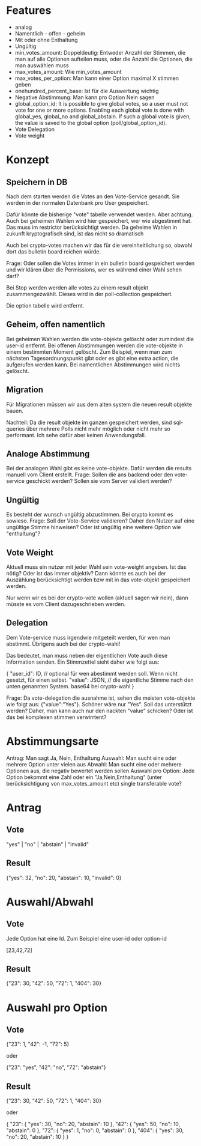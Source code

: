 # Features

- analog
- Namentlich - offen - geheim
- Mit oder ohne Enthaltung
- Ungültig
- min_votes_amount: Doppeldeutig: Entweder Anzahl der Stimmen, die man auf alle Optionen aufteilen muss, oder die Anzahl die Optionen, die man auswählen muss
- max_votes_amount: Wie min_votes_amount
- max_votes_per_option: Man kann einer Option maximal X stimmen geben
- onehundred_percent_base: Ist für die Auswertung wichtig
- Negative Abstimmung: Man kann pro Option Nein sagen
- global_option_id:
  It is possible to give global votes, so a user must not vote for one or more options. Enabling each global vote is done with global_yes, global_no and global_abstain. If such a global vote is given, the value is saved to the global option (poll/global_option_id).
- Vote Delegation
- Vote weight

# Konzept

## Speichern in DB

Nach dem starten werden die Votes an den Vote-Service gesandt. Sie werden in der
normalen Datenbank pro User gespeichert.

Dafür könnte die bisherige "vote" tabelle verwendet werden. Aber achtung. Auch
bei geheimen Wahlen wird hier gespeichert, wer wie abgestimmt hat. Das muss im
restrictor berücksichtigt werden. Da geheime Wahlen in zukunft kryptografisch
sind, ist das nicht so dramatisch

Auch bei crypto-votes machen wir das für die vereinheitlichung so, obwohl dort das bulletin board reichen würde.

Frage: Oder sollen die Votes immer in ein bulletin board gespeichert werden und
wir klären über die Permissions, wer es während einer Wahl sehen darf?

Bei Stop werden werden alle votes zu einem result objekt zusammengezwählt.
Dieses wird in der poll-collection gespeichert.

Die option tabelle wird entfernt.

## Geheim, offen namentlich

Bei geheimen Wahlen werden die vote-objekte gelöscht oder zumindest die user-id
entfernt. Bei offenen Abstimmungen werden die vote-objekte in einem bestimmten
Moment gelöscht. Zum Beispiel, wenn man zum nächsten Tagesordnungspunkt gibt
oder es gibt eine extra action, die aufgerufen werden kann. Bei namentlichen
Abstimmungen wird nichts gelöscht.

## Migration

Für Migrationen müssen wir aus dem alten system die neuen result objekte bauen.

Nachteil: Da die result objekte im ganzen gespeichert werden, sind sql-queries
über mehrere Polls nicht mehr möglich oder nicht mehr so performant. Ich sehe
dafür aber keinen Anwendungsfall.

## Analoge Abstimmung

Bei der analogen Wahl gibt es keine vote-objekte. Dafür werden die results
manuell vom Client erstellt. Frage: Sollen die ans backend oder den vote-service
geschickt werden? Sollen sie vom Server validiert werden?

## Ungültig

Es besteht der wunsch ungültig abzustimmen. Bei crypto kommt es sowieso. Frage:
Soll der Vote-Service validieren? Daher den Nutzer auf eine ungültige Stimme
hinweisen? Oder ist ungültig eine weitere Option wie "enthaltung"?

## Vote Weight

Aktuell muss ein nutzer mit jeder Wahl sein vote-weight angeben. Ist das nötig?
Oder ist das immer objektiv? Dann könnte es auch bei der Auszählung
berücksichtigt werden bzw mit in das vote-objekt gespeichert werden.

Nur wenn wir es bei der crypto-vote wollen (aktuell sagen wir nein), dann müsste
es vom Client dazugeschrieben werden.

## Delegation

Dem Vote-service muss irgendwie mitgeteilt werden, für wen man abstimmt.
Übrigens auch bei der crypto-wahl!

Das bedeutet, man muss neben der eigentlichen Vote auch diese Information
senden. Ein Stimmzettel sieht daher wie folgt aus:

{
"user_id": ID, // optional für wen abestimmt werden soll. Wenn nicht gesetzt, für einen selbst.
"value": JSON, // die eigentliche Stimme nach den unten genannten System. base64 bei crypto-wahl
}

Frage: Da vote-delegation die ausnahme ist, sehen die meisten vote-objekte wie
folgt aus: {"value":"Yes"}. Schöner wäre nur "Yes". Soll das unterstützt werden?
Daher, man kann auch nur den nackten "value" schicken? Oder ist das bei komplexen stimmen verwirrtent?

# Abstimmungsarte

Antrag: Man sagt Ja, Nein, Enthaltung
Auswahl: Man sucht eine oder mehrere Option unter vielen aus
Abwahl: Man sucht eine oder mehrere Optionen aus, die negativ bewertet werden sollen
Auswahl pro Option: Jede Option bekommt eine Zahl oder ein "Ja,Nein,Enthaltung" (unter berücksichtigung von max_votes_amount etc)
single transferable vote?

# Antrag

## Vote

"yes" | "no" | "abstain" | "invalid"

## Result

{"yes": 32, "no": 20, "abstain": 10, "invalid": 0}

# Auswahl/Abwahl

## Vote

Jede Option hat eine Id. Zum Beispiel eine user-id oder option-id

[23,42,72]

## Result

{"23": 30, "42": 50, "72": 1, "404": 30}

# Auswahl pro Option

## Vote

{"23": 1, "42": -1, "72": 5}

oder

{"23": "yes", "42": "no", "72": "abstain"}

## Result

{"23": 30, "42": 50, "72": 1, "404": 30}

oder

{
  "23": {
    "yes": 30,
    "no": 20,
    "abstain": 10
  },
  "42": {
    "yes": 50,
    "no": 10,
    "abstain": 0
  },
  "72": {
    "yes": 1,
    "no": 0,
    "abstain": 0
  },
  "404": {
    "yes": 30,
    "no": 20,
    "abstain": 10
  }
}
